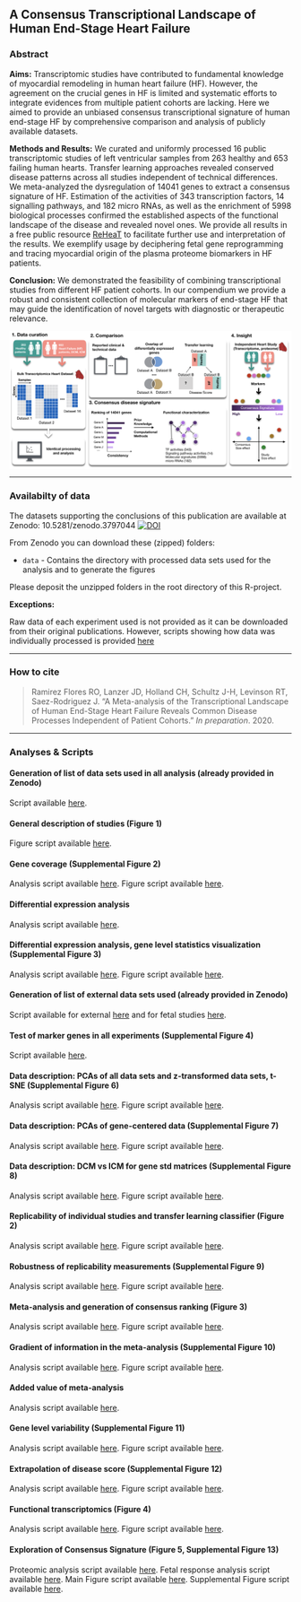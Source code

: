 ## A Consensus Transcriptional Landscape of Human End-Stage Heart Failure

### Abstract

**Aims:** 
Transcriptomic studies have contributed to fundamental knowledge of myocardial remodeling in human heart failure (HF). However, the agreement on the crucial genes in HF is limited and systematic efforts to integrate evidences from multiple patient cohorts are lacking.  Here we aimed to provide an unbiased consensus transcriptional signature of human end-stage HF by comprehensive comparison and analysis of publicly available datasets. 

**Methods and Results:** 
We curated and uniformly processed 16 public transcriptomic studies of left ventricular samples from 263 healthy and 653 failing human hearts. Transfer learning approaches revealed conserved disease patterns across all studies independent of technical differences. We meta-analyzed the dysregulation of 14041 genes to extract a consensus signature of HF. Estimation of the activities of 343 transcription factors, 14 signalling pathways, and 182 micro RNAs, as well as the enrichment of 5998 biological processes confirmed the established aspects of the functional landscape of the disease and revealed novel ones. We provide all results in a free public resource [ReHeaT](https://saezlab.shinyapps.io/reheat) to facilitate further use and interpretation of the results. We exemplify usage by deciphering fetal gene reprogramming and tracing myocardial origin of the plasma proteome biomarkers in HF patients.

**Conclusion:** 
We demonstrated the feasibility of combining transcriptional studies from different HF patient cohorts. In our compendium we provide a robust and consistent collection of molecular markers of end-stage HF that may guide the identification of novel targets with diagnostic or therapeutic relevance.

<img src="SummarizingFigure.png" align="center" width="800">

***

### Availabilty of data
The datasets supporting the conclusions of this publication are available at Zenodo:
10.5281/zenodo.3797044
[![DOI](https://zenodo.org/badge/DOI/10.5281/zenodo.3797044.svg)](https://zenodo.org/record/3797044#.XsQPMy2B2u5)

From Zenodo you can download these (zipped) folders: 

 * `data` - Contains the directory with processed data sets used for the analysis and to generate the figures
 
Please deposit the unzipped folders in the root directory of this R-project.
 
 **Exceptions:**
 
Raw data of each experiment used is not provided as it can be downloaded from their original publications. However, scripts showing how data was individually processed is provided [here](https://github.com/saezlab/HF_meta-analysis/tree/master/data_processing/scripts)
 
***

### How to cite
> Ramirez Flores RO, Lanzer JD, Holland CH, Schultz J-H, Levinson RT, Saez-Rodriguez J. “A Meta-analysis of the Transcriptional Landscape of Human End-Stage Heart Failure Reveals Common Disease Processes Independent of Patient Cohorts.” *In preparation*. 2020.

***

### Analyses & Scripts

#### Generation of list of data sets used in all analysis (already provided in Zenodo)
Script available [here](https://github.com/saezlab/HF_meta-analysis/blob/master/analyses/main_objects/make_metaheart.R).

#### General description of studies (Figure 1)
Figure script available [here](https://github.com/saezlab/HF_meta-analysis/blob/master/analyses/figures/main/sample_info_size.R).

#### Gene coverage (Supplemental Figure 2)
Analysis script available [here](https://github.com/saezlab/HF_meta-analysis/blob/master/analyses/sup/gene_coverage.R).
Figure script available [here](https://github.com/saezlab/HF_meta-analysis/blob/master/analyses/figures/sup/gene_coverage_figs.R).

#### Differential expression analysis
Analysis script available [here](https://github.com/saezlab/HF_meta-analysis/blob/master/analyses/main/de_analysis.R).

#### Differential expression analysis, gene level statistics visualization (Supplemental Figure 3)
Analysis script available [here](https://github.com/saezlab/HF_meta-analysis/blob/master/analyses/sup/deg_stats.R).
Figure script available [here](https://github.com/saezlab/HF_meta-analysis/blob/master/analyses/figures/sup/deg_stats.R).

#### Generation of list of external data sets used (already provided in Zenodo)
Script available for external [here](https://github.com/saezlab/HF_meta-analysis/blob/master/analyses/main_objects/make_external_metaheart.R) and for fetal studies [here](https://github.com/saezlab/HF_meta-analysis/blob/master/analyses/main_objects/make_fetal_metaheart.R).

#### Test of marker genes in all experiments (Supplemental Figure 4)
Script available [here](https://github.com/saezlab/HF_meta-analysis/blob/master/analyses/figures/sup/HF_marker_genes.R).

#### Data description: PCAs of all data sets and z-transformed data sets, t-SNE (Supplemental Figure 6)
Analysis script available [here](https://github.com/saezlab/HF_meta-analysis/blob/master/analyses/sup/general_variability.R).
Figure script available [here](https://github.com/saezlab/HF_meta-analysis/blob/master/analyses/figures/sup/gen_var_figs.R).

#### Data description: PCAs of gene-centered data (Supplemental Figure 7)
Analysis script available [here](https://github.com/saezlab/HF_meta-analysis/blob/master/analyses/sup/gene_centered_analysis.R).
Figure script available [here](https://github.com/saezlab/HF_meta-analysis/blob/master/analyses/figures/sup/gcentered_figs.R).

#### Data description: DCM vs ICM for gene std matrices (Supplemental Figure 8)
Analysis script available [here](https://github.com/saezlab/HF_meta-analysis/blob/master/analyses/sup/dcm_vs_icm.R).
Figure script available [here](https://github.com/saezlab/HF_meta-analysis/blob/master/analyses/figures/sup/dcm_vs_icm_figs.R).

#### Replicability of individual studies and transfer learning classifier (Figure 2)
Analysis script available [here](https://github.com/saezlab/HF_meta-analysis/blob/master/analyses/main/study_comparison.R).
Figure script available [here](https://github.com/saezlab/HF_meta-analysis/blob/master/analyses/figures/main/reproducibility_figs.R).

#### Robustness of replicability measurements (Supplemental Figure 9)
Analysis script available [here](https://github.com/saezlab/HF_meta-analysis/blob/master/analyses/sup/robustness_glist_size.R).
Figure script available [here](https://github.com/saezlab/HF_meta-analysis/blob/master/analyses/figures/sup/robustness_es_ds.R).

#### Meta-analysis and generation of consensus ranking (Figure 3)
Analysis script available [here](https://github.com/saezlab/HF_meta-analysis/blob/master/analyses/main/get_metaranking.R).
Figure script available [here](https://github.com/saezlab/HF_meta-analysis/blob/master/analyses/figures/main/meta_main.R).

#### Gradient of information in the meta-analysis (Supplemental Figure 10)
Analysis script available [here](https://github.com/saezlab/HF_meta-analysis/blob/master/analyses/sup/genes_best_performance.R).
Figure script available [here](https://github.com/saezlab/HF_meta-analysis/blob/master/analyses/figures/sup/best_perf_figs.R).

#### Added value of meta-analysis
Analysis script available [here](https://github.com/saezlab/HF_meta-analysis/blob/master/analyses/main/added_value.R).

#### Gene level variability (Supplemental Figure 11)
Analysis script available [here](https://github.com/saezlab/HF_meta-analysis/blob/master/analyses/sup/gene_variability.R).
Figure script available [here](https://github.com/saezlab/HF_meta-analysis/blob/master/analyses/figures/sup/gene_variability_anova.R).

#### Extrapolation of disease score (Supplemental Figure 12)
Analysis script available [here](https://github.com/saezlab/HF_meta-analysis/blob/master/analyses/main/ds_fetal_external_studies.R).
Figure script available [here](https://github.com/saezlab/HF_meta-analysis/blob/master/analyses/figures/main/ds_fetal_external_studies_plot.R).

#### Functional transcriptomics (Figure 4)
Analysis script available [here](https://github.com/saezlab/HF_meta-analysis/blob/master/analyses/main/functional_analysis.R).
Figure script available [here](https://github.com/saezlab/HF_meta-analysis/blob/master/analyses/figures/main/funcomics_tiles.R).

#### Exploration of Consensus Signature (Figure 5, Supplemental Figure 13)
Proteomic analysis script available [here](https://github.com/saezlab/HF_meta-analysis/blob/master/analyses/main/validation_proteomic.R).
Fetal response analysis script available [here](https://github.com/saezlab/HF_meta-analysis/blob/master/analyses/main/validation_fetal.R).
Main Figure script available [here](https://github.com/saezlab/HF_meta-analysis/blob/master/analyses/figures/main/validation_plotting.R).
Supplemental Figure script available [here](https://github.com/saezlab/HF_meta-analysis/blob/master/analyses/figures/sup/supp_validation.R).

